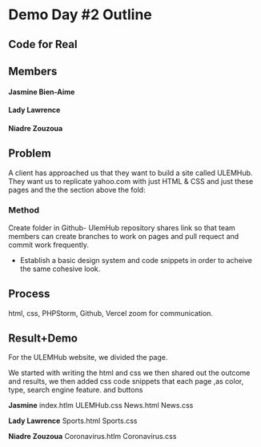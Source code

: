 # Demo Day #2 Outline
## Code for Real
## Members

#### Jasmine Bien-Aime
#### Lady Lawrence
#### Niadre Zouzoua

## **Problem**
A client has approached us that they want to build a site called ULEMHub. They want us to replicate yahoo.com with just HTML & CSS and just these pages and the the section above the fold:

### **Method**
Create folder in Github- UlemHub repository 
shares link so that team members can create branches to work on pages and pull requect and commit work frequently.

 
* Establish a basic design system and code snippets in order to acheive the same cohesive look. 


## **Process**

html, css, PHPStorm, Github, Vercel zoom for communication.

## **Result+Demo**

For  the ULEMHub website, we divided the page.

 We started with writing the html and css we then shared out the outcome and results, we then added css code snippets that each page ,as color, type, search engine feature. and buttons
 
**Jasmine**
index.htlm 
ULEMHub.css
News.html
News.css

**Lady Lawrence**
Sports.html
Sports.css

**Niadre Zouzoua**
Coronavirus.htlm 
Coronavirus.css 


